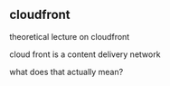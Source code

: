 cloudfront 
------------------------------
theoretical lecture on cloudfront

cloud front is a content delivery network 

what does that actually mean? 
